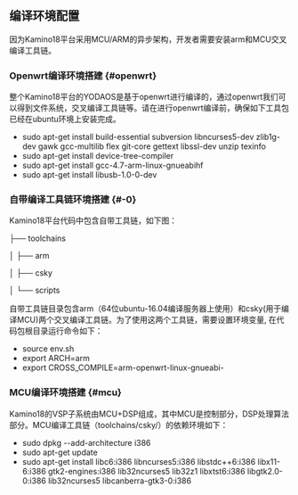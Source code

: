 ## 编译环境配置

因为Kamino18平台采用MCU/ARM的异步架构，开发者需要安装arm和MCU交叉编译工具链。

### Openwrt编译环境搭建 {#openwrt}

整个Kamino18平台的YODAOS是基于openwrt进行编译的，通过openwrt我们可以得到文件系统，交叉编译工具链等。请在进行openwrt编译前，确保如下工具包已经在ubuntu环境上安装完成。

*   sudo apt-get install build-essential subversion libncurses5-dev zlib1g-dev gawk gcc-multilib flex git-core gettext libssl-dev unzip texinfo
*   sudo apt-get install device-tree-compiler
*   sudo apt-get install gcc-4.7-arm-linux-gnueabihf
*   sudo apt-get install libusb-1.0-0-dev

### 自带编译工具链环境搭建 {#-0}

Kamino18平台代码中包含自带工具链，如下图：

├── toolchains

│   ├── arm

│   ├── csky

│   └── scripts

自带工具链目录包含arm（64位ubuntu-16.04编译服务器上使用）和csky(用于编译MCU)两个交叉编译工具链。为了使用这两个工具链，需要设置环境变量, 在代码包根目录运行命令如下：

*   source env.sh
*   export ARCH=arm
*   export CROSS_COMPILE=arm-openwrt-linux-gnueabi-

### MCU编译环境搭建 {#mcu}

Kamino18的VSP子系统由MCU+DSP组成，其中MCU是控制部分，DSP处理算法部分。MCU编译工具链（toolchains/csky/）的依赖环境如下：

*   sudo dpkg --add-architecture i386
*   sudo apt-get update
*   sudo apt-get install libc6:i386 libncurses5:i386 libstdc++6:i386 libx11-6:i386 gtk2-engines:i386 lib32ncurses5 lib32z1 libxtst6:i386 libgtk2.0-0:i386 lib32ncurses5 libcanberra-gtk3-0:i386